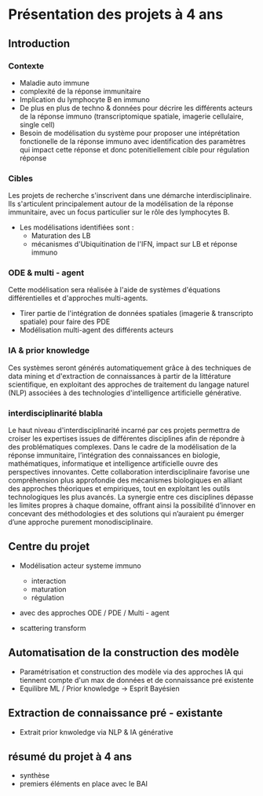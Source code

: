 
# Présentation des projets à 4 ans

## Introduction

### Contexte
- Maladie auto immune
- complexité de la réponse immunitaire
- Implication du lymphocyte B en immuno 
- De plus en plus de techno & données pour décrire les différents acteurs de la réponse immuno (transcriptomique spatiale, imagerie cellulaire, single cell)
- Besoin de modélisation du système pour proposer une intéprétation fonctionelle de la réponse immuno avec identification des paramètres qui impact cette réponse et donc potenitiellement cible pour régulation réponse

### Cibles
Les projets de recherche s'inscrivent dans une démarche interdisciplinaire. Ils s'articulent principalement autour de la modélisation de la réponse immunitaire, avec un focus particulier sur le rôle des lymphocytes B.
- Les modélisations identifiées sont :
    * Maturation des LB
    * mécanismes d'Ubiquitination de l'IFN, impact sur LB et réponse immuno 

### ODE & multi - agent
Cette modélisation sera réalisée à l'aide de systèmes d'équations différentielles et d'approches multi-agents.
- Tirer partie de l'intégration de données spatiales (imagerie & transcripto spatiale) pour faire des PDE
- Modélisation multi-agent des différents acteurs

### IA & prior knowledge
Ces systèmes seront générés automatiquement grâce à des techniques de data mining et d'extraction de connaissances à partir de la littérature scientifique, en exploitant des approches de traitement du langage naturel (NLP) associées à des technologies d'intelligence artificielle générative.

### interdisciplinarité blabla
Le haut niveau d'interdisciplinarité incarné par ces projets permettra de croiser les expertises issues de différentes disciplines afin de répondre à des problématiques complexes. Dans le cadre de la modélisation de la réponse immunitaire, l’intégration des connaissances en biologie, mathématiques, informatique et intelligence artificielle ouvre des perspectives innovantes. Cette collaboration interdisciplinaire favorise une compréhension plus approfondie des mécanismes biologiques en alliant des approches théoriques et empiriques, tout en exploitant les outils technologiques les plus avancés. La synergie entre ces disciplines dépasse les limites propres à chaque domaine, offrant ainsi la possibilité d’innover en concevant des méthodologies et des solutions qui n’auraient pu émerger d’une approche purement monodisciplinaire.






## Centre du projet
- Modélisation acteur systeme immuno
  - interaction
  - maturation
  - régulation

- avec des approches ODE / PDE / Multi - agent
- scattering transform 




## Automatisation de la construction des modèle
- Paramétrisation et construction des modèle via des approches IA qui tiennent compte d'un max de données et de connaissance pré existente
- Equilibre ML / Prior knowledge -> Esprit Bayésien





## Extraction de connaissance pré - existante
- Extrait prior knwoledge via NLP & IA générative




## résumé du projet à 4 ans
  - synthèse
  - premiers éléments en place avec le BAI
